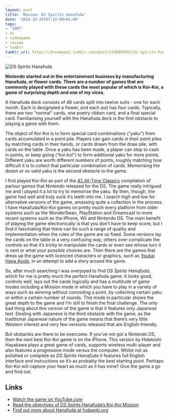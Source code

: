 ```yaml
---
layout: post
title: 'Review: DS Spirits Hanafuda'
date: '2010-10-29T07:12:00+01:00'
tags:
- '2007'
- ds
- videogame
- review
- tumblr
tumblr_url: https://dreampast.tumblr.com/post/1430054555/ds-spirits-hanafuda
---
```

![DS Spirits Hanafuda](https://64.media.tumblr.com/tumblr_lb0pxhXMCu1qbfpni.png)

**Nintendo started out in the entertainment business by manufacturing Hanafuda, or flower cards. There are a number of games that are commonly played with these cards the most popular of which is Koi-Koi, a game of surprising depth and one of my vices.**

A Hanafuda deck consists of 48 cards split into twelve suits - one for each month. Each is designated a flower, and each suit has four cards. Typically, there are two “normal” cards, one poetry ribbon card, and a final special card. Familiarising yourself with the Hanafuda deck is the first obstacle to playing a game with them.

The object of Koi-Koi is to form special card combinations (“yaku”) from cards accumulated in a point pile. Players can gain cards in their point piles by matching cards in their hands, or cards drawn from the draw pile, with cards on the table. Once a yaku has been made, a player can stop to cash in points, or keep going (“koi-koi”) to form additional yaku for more points. Different yaku are worth different numbers of points, roughly matching how difficult it is to collect that particular combination of cards. Memorising the dozen or so valid yaku is the second obstacle to the game.

I first played Koi-Koi as part of the [42 All-Time Classics](http://www.mobygames.com/game/clubhouse-games) compilation of parlour games that Nintendo released for the DS. The game really intrigued me and I played it a lot to try to memorise the yaku. By then, though, the game had well and truly sunk it’s teeth into me. I search high and low for alternative versions of the game, amassing quite a collection in the process. I have Hanafuda/Koi-Koi games on pretty much every platform from older systems such as the WonderSwan, PlayStation and Dreamcast to more recent systems such as the iPhone, Wii and Nintendo DS. The main benefit of playing the game electronically is that you don’t have to keep score, but I find it fascinating that there can be such a range of quality and implementation when the rules of the game are so fixed. Some versions lay the cards on the table in a very confusing way, others over-complicate the controls so that it’s tricky to manipulate the cards or even see whose turn it is next or what your possible choices are. Then there are the games that dress up the game with licenced characters or graphics, such as [Youkai Hana Asobi](http://psxdata.snesorama.us/games/J/Y/SLPM-86857.html), in an attempt to add a story around the game.

So, after much searching I was overjoyed to find _DS Spirits Hanafuda_, which for me is pretty much the perfect Hanafuda game. It looks good, controls well, lays out the cards logically and has a multitude of game modes including a Mission mode in which you have to play in a variety of ways such as winning without conceding a point, by collecting certain yaku or within a certain number of rounds. This mode in particular shows the great depth to the game and I’m still to finish the final challenge. The only bad thing about this version of the game is that it features only Japanese text. Dealing with Japanese is the third obstacle with the game, as the traditional Japanese nature of the game means that there’s very little Western interest and very few versions released that are English-friendly.

But obstacles are there to be overcome. If you’ve not got a Nintendo DS, then the next best Koi-Koi game is on the iPhone. This version by Hidetoshi Hayakawa plays a great game of cards, supports wireless multi-player and also features a progressive mode versus the computer. Whilst not as polished or complete as _DS Spirits Hanafuda_ it features full English interface and instructions so it’s as probably the best starting point. Perhaps Koi-Koi will capture your heart as much as it has mine? Give the game a go and find out.

## Links

- [Watch the game on YouTube.com](http://www.youtube.com/watch?v=xxx)
- [Read the objectives of DS Spirits Hanafuda’s Koi-Koi Mission](http://www.flickr.com/photos/emsef/sets/72157614337766883/)
- [Find out more about Hanafuda at fudawiki.org](https://fudawiki.org)
